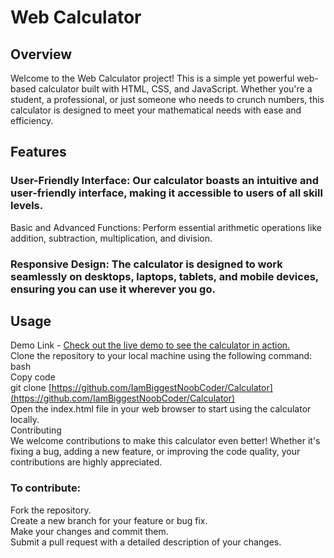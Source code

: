 # Web Calculator

## Overview
Welcome to the Web Calculator project! This is a simple yet powerful web-based calculator built with HTML, CSS, and JavaScript. Whether you're a student, a professional, or just someone who needs to crunch numbers, this calculator is designed to meet your mathematical needs with ease and efficiency.

## Features
### User-Friendly Interface: Our calculator boasts an intuitive and user-friendly interface, making it accessible to users of all skill levels. <br>
Basic and Advanced Functions: Perform essential arithmetic operations like addition, subtraction, multiplication, and division. <br>
### Responsive Design: The calculator is designed to work seamlessly on desktops, laptops, tablets, and mobile devices, ensuring you can use it wherever you go. <br>

## Usage <br>
Demo Link - [Check out the live demo to see the calculator in action.](https://iambiggestnoobcoder.github.io/Calculator/) <br>
Clone the repository to your local machine using the following command: <br>
bash <br>
Copy code <br>
git clone [https://github.com/IamBiggestNoobCoder/Calculator](https://github.com/IamBiggestNoobCoder/Calculator) <br>
Open the index.html file in your web browser to start using the calculator locally. <br>
Contributing <br>
We welcome contributions to make this calculator even better! Whether it's fixing a bug, adding a new feature, or improving the code quality, your contributions are highly appreciated. <br>

### To contribute: <br>
Fork the repository. <br>
Create a new branch for your feature or bug fix. <br>
Make your changes and commit them. <br>
Submit a pull request with a detailed description of your changes. <br>
